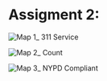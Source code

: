 # Assigment 2:

![Map 1_ 311 Service](https://user-images.githubusercontent.com/78223690/138005758-a38d08f2-b7e5-4da1-a46e-ba6c4beea4c9.png)





![Map 2_ Count](https://user-images.githubusercontent.com/78223690/138005894-017a1c27-671a-492e-a36d-912154c9832a.png)

![Map 3_ NYPD Compliant](https://user-images.githubusercontent.com/78223690/138005900-01ac00c2-26f6-4c44-a354-4485f9469ba8.png)

